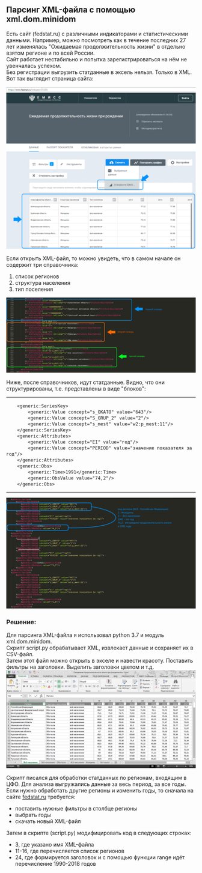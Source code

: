 ## Парсинг XML-файла с помощью xml.dom.minidom
Есть сайт (fedstat.ru) с различными индикаторами и статистическими данными.
Например, можно посмотреть как в течение последних 27 лет изменялась "Ожидаемая продолжительность жизни"
в отдельно взятом регионе и по всей России.  
Сайт работает нестабильно и попытка зарегистрироваться на нём не увенчалась успехом.  
Без регистрации выгрузить статданные в эксель нельзя. Только в XML.  
Вот так выглядит страница сайта:

![Image alt](https://github.com/valerymamontov/screenshots/blob/master/fedstat-001.png)

Если открыть XML-файл, то можно увидеть, что в самом начале он содержит три справочника:
1. список регионов
2. структура населения
3. тип поселения

![Image alt](https://github.com/valerymamontov/screenshots/blob/master/fedstat-002.png)

Ниже, после справочников, идут статданные. Видно, что они структурированы, т.е. представлены в виде "блоков":

---
		<generic:SeriesKey>
			<generic:Value concept="s_OKATO" value="643"/>
			<generic:Value concept="S_GRUP_2" value="2"/>
			<generic:Value concept="s_mest" value="w2:p_mest:11"/>
		</generic:SeriesKey>
		<generic:Attributes>
			<generic:Value concept="EI" value="год"/>
			<generic:Value concept="PERIOD" value="значение показателя за год"/>
		</generic:Attributes>
		<generic:Obs>
			<generic:Time>1991</generic:Time>
			<generic:ObsValue value="74,2"/>
		</generic:Obs>
---

![Image alt](https://github.com/valerymamontov/screenshots/blob/master/fedstat-003.png)

### Решение:
Для парсинга XML-файла я использовал python 3.7 и модуль xml.dom.minidom.  
Скрипт script.py обрабатывает XML, извлекает данные и сохраняет их в CSV-файл.  
Затем этот файл можно открыть в экселе и навести красоту. Поставить фильтры на заголовки. Выделить заголовки цветом и т.д.
![Image alt](https://github.com/valerymamontov/screenshots/blob/master/fedstat-004.png)

Скрипт писался для обработки статданных по регионам, входящим в ЦФО. Для анализа выгружались данные за весь период, за все годы.  
Если нужно обработать другие регионы и изменить годы, то сначала на сайте [fedstat.ru](https://www.fedstat.ru/indicator/31293) требуется:
- поставить нужные фильтры в столбце регионы
- выбрать годы
- скачать новый XML-файл

Затем в скрипте (script.py) модифицировать код в следующих строках:
- 3, где указано имя XML-файла
- 11-16, где перечисляется список регионов
- 24, где формируется заголовок и с помощью функции range идёт перечисление 1990-2018 годов

